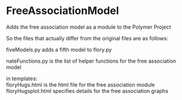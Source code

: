 # FreeAssociationModel
Adds the free association model as a module to the Polymer Project

So the files that actually differ from the original files are as follows:

fiveModels.py adds a fifth model to flory.py

nateFunctions.py is the list of helper functions for the free association model

in templates:  
floryHugs.html is the html file for the free association module
floryHugsplot.html specifies details for the free association graphs
